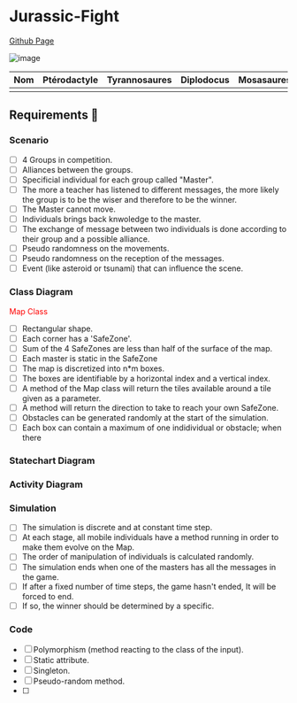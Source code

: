 # Jurassic-Fight

[Github Page](https://github.com/0xtter/Jurassic-Fight)

![image](https://user-images.githubusercontent.com/112948108/193612495-f6cc4680-91b2-4c07-a858-76452e66bce5.png)

| Nom | Ptérodactyle | Tyrannosaures | Diplodocus | Mosasaures |
| --- | ------------ | ------------- | ---------- | ---------- |
|     |              |               |            |            |

## Requirements 📑

### Scenario

- [ ] 4 Groups in competition.
- [ ] Alliances between the groups.
- [ ] Specificial individual for each group called "Master".
- [ ] The more a teacher has listened to different messages, the more likely the group is to be the wiser and therefore to be the winner.
- [ ] The Master cannot move.
- [ ] Individuals brings back knwoledge to the master.
- [ ] The exchange of message between two individuals is done according to their group and a possible alliance.
- [ ] Pseudo randomness on the movements.
- [ ] Pseudo randomness on the reception of the messages.
- [ ] Event (like asteroid or tsunami) that can influence the scene.

### Class Diagram

<p style="color:red">Map Class</p>

- [ ] Rectangular shape.
- [ ] Each corner has a 'SafeZone'.
- [ ] Sum of the 4 SafeZones are less than half of the surface of the map.
- [ ] Each master is static in the SafeZone
- [ ] The map is discretized into n*m boxes.
- [ ] The boxes are identifiable by a horizontal index and a vertical index.
- [ ] A method of the Map class will return the tiles available around a tile given as a parameter.
- [ ] A method will return the direction to take to reach your own SafeZone.
- [ ] Obstacles can be generated randomly at the start of the simulation.
- [ ] Each box can contain a maximum of one indidividual or obstacle; when there

### Statechart Diagram

### Activity Diagram

### Simulation

- [ ] The simulation is discrete and at constant time step.
- [ ] At each stage, all mobile individuals have a method running in order to make them evolve on the Map.
- [ ] The order of manipulation of individuals is calculated randomly.
- [ ] The simulation ends when one of the masters has all the messages in the game.
- [ ] If after a fixed number of time steps, the game hasn't ended, It will be forced to end.
- [ ] If so, the winner should be determined by a specific.

### Code

- [ ] Polymorphism (method reacting to the class of the input).
- [ ] Static attribute.
- [ ] Singleton.
- [ ] Pseudo-random method.
- [ ] 

### 